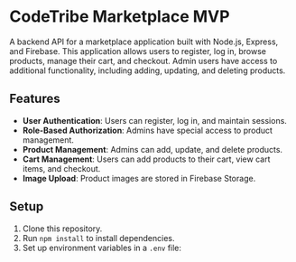 # CodeTribe Marketplace MVP

A backend API for a marketplace application built with Node.js, Express, and Firebase. This application allows users to register, log in, browse products, manage their cart, and checkout. Admin users have access to additional functionality, including adding, updating, and deleting products.

## Features

- **User Authentication**: Users can register, log in, and maintain sessions.
- **Role-Based Authorization**: Admins have special access to product management.
- **Product Management**: Admins can add, update, and delete products.
- **Cart Management**: Users can add products to their cart, view cart items, and checkout.
- **Image Upload**: Product images are stored in Firebase Storage.

## Setup

1. Clone this repository.
2. Run `npm install` to install dependencies.
3. Set up environment variables in a `.env` file:
   
